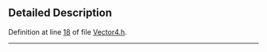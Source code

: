 ## Detailed Description

Definition at line <a href="Vector4_8h-source.md#l00018" class="el">18</a> of file <a href="Vector4_8h-source.md" class="el">Vector4.h</a>.

------------------------------------------------------------------------

